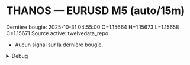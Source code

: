 # THANOS — EURUSD M5 (auto/15m)
Dernière bougie: 2025-10-31 04:55:00  O=1.15664  H=1.15673  L=1.15658  C=1.15671
Source active: twelvedata_repo

- Aucun signal sur la dernière bougie.

<details><summary>Debug</summary>

- TD_API_KEY manquant.

</details>